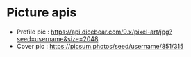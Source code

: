# Picture apis
- Profile pic :  https://api.dicebear.com/9.x/pixel-art/jpg?seed=username&size=2048
- Cover pic : https://picsum.photos/seed/username/851/315